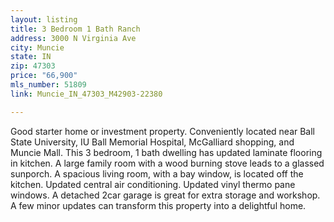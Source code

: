 ```yaml
---
layout: listing
title: 3 Bedroom 1 Bath Ranch
address: 3000 N Virginia Ave
city: Muncie
state: IN
zip: 47303
price: "66,900"
mls_number: 51809
link: Muncie_IN_47303_M42903-22380

---
```


Good starter home or investment property. Conveniently located near Ball State University, IU Ball Memorial Hospital, McGalliard shopping, and Muncie Mall. This 3 bedroom, 1 bath dwelling has updated laminate flooring in kitchen. A large family room with a wood burning stove leads to a glassed sunporch. A spacious living room, with a bay window, is located off the kitchen. Updated central air conditioning. Updated vinyl thermo pane windows. A detached 2car garage is great for extra storage and workshop. A few minor updates can transform this property into a delightful home.

<!-- main image should be 640 wide, thumbunail should be 55 x 55 -->